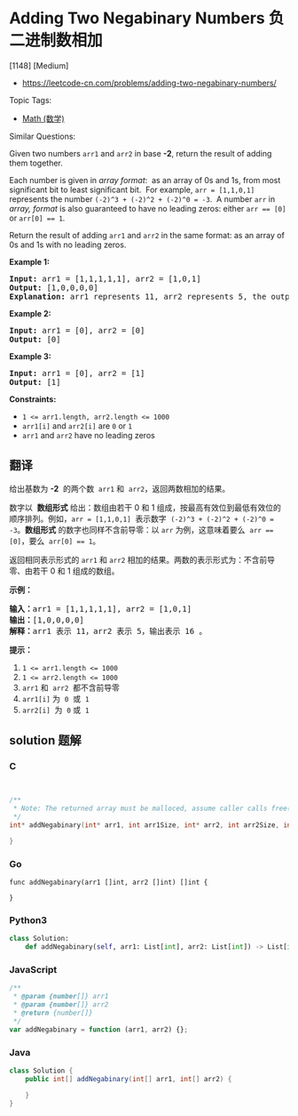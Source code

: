 # Adding Two Negabinary Numbers 负二进制数相加

[1148] [Medium]

- https://leetcode-cn.com/problems/adding-two-negabinary-numbers/

Topic Tags:

- [Math (数学)](https://leetcode-cn.com/tag/math/)

Similar Questions:

Given two numbers `arr1` and `arr2` in base **\-2**, return the result of adding them together.

Each number is given in _array format_:  as an array of 0s and 1s, from most significant bit to least significant bit.  For example, `arr = [1,1,0,1]` represents the number `(-2)^3 + (-2)^2 + (-2)^0 = -3`.  A number `arr` in _array, format_ is also guaranteed to have no leading zeros: either `arr == [0]` or `arr[0] == 1`.

Return the result of adding `arr1` and `arr2` in the same format: as an array of 0s and 1s with no leading zeros.

**Example 1:**

<pre><strong>Input:</strong> arr1 = [1,1,1,1,1], arr2 = [1,0,1]
<strong>Output:</strong> [1,0,0,0,0]
<strong>Explanation: </strong>arr1 represents 11, arr2 represents 5, the output represents 16.
</pre>

**Example 2:**

<pre><strong>Input:</strong> arr1 = [0], arr2 = [0]
<strong>Output:</strong> [0]
</pre>

**Example 3:**

<pre><strong>Input:</strong> arr1 = [0], arr2 = [1]
<strong>Output:</strong> [1]
</pre>

**Constraints:**

- `1 <= arr1.length, arr2.length <= 1000`
- `arr1[i]` and `arr2[i]` are `0` or `1`
- `arr1` and `arr2` have no leading zeros

## 翻译

给出基数为 **\-2**  的两个数  `arr1` 和  `arr2`，返回两数相加的结果。

数字以  **数组形式** 给出：数组由若干 0 和 1 组成，按最高有效位到最低有效位的顺序排列。例如，`arr = [1,1,0,1]`  表示数字  `(-2)^3 + (-2)^2 + (-2)^0 = -3`。**数组形式** 的数字也同样不含前导零：以 `arr` 为例，这意味着要么  `arr == [0]`，要么  `arr[0] == 1`。

返回相同表示形式的 `arr1` 和 `arr2` 相加的结果。两数的表示形式为：不含前导零、由若干 0 和 1 组成的数组。

**示例：**

<pre><strong>输入：</strong>arr1 = [1,1,1,1,1], arr2 = [1,0,1]
<strong>输出：</strong>[1,0,0,0,0]
<strong>解释：</strong>arr1 表示 11，arr2 表示 5，输出表示 16 。
</pre>

**提示：**

1.  `1 <= arr1.length <= 1000`
2.  `1 <= arr2.length <= 1000`
3.  `arr1` 和  `arr2`  都不含前导零
4.  `arr1[i]` 为  `0`  或  `1`
5.  `arr2[i]`  为  `0` 或  `1`

## solution 题解

### C

```c


/**
 * Note: The returned array must be malloced, assume caller calls free().
 */
int* addNegabinary(int* arr1, int arr1Size, int* arr2, int arr2Size, int* returnSize){

}
```

### Go

```golang
func addNegabinary(arr1 []int, arr2 []int) []int {

}
```

### Python3

```python
class Solution:
    def addNegabinary(self, arr1: List[int], arr2: List[int]) -> List[int]:
```

### JavaScript

```javascript
/**
 * @param {number[]} arr1
 * @param {number[]} arr2
 * @return {number[]}
 */
var addNegabinary = function (arr1, arr2) {};
```

### Java

```java
class Solution {
    public int[] addNegabinary(int[] arr1, int[] arr2) {

    }
}
```
